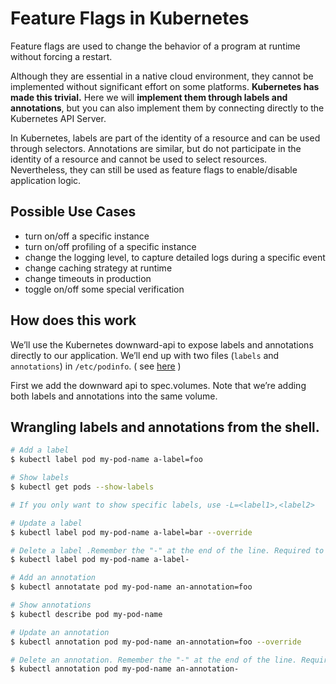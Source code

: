 # Feature Flags in Kubernetes

Feature flags are used to change the behavior of a program at runtime without forcing a 
restart. 

Although they are essential in a native cloud environment, they cannot be implemented 
without significant effort on some platforms. **Kubernetes has made this trivial.** Here 
we will **implement them through labels and annotations**, but you can also implement 
them by connecting directly to the Kubernetes API Server.

In Kubernetes, labels are part of the identity of a resource and can be used through 
selectors. Annotations are similar, but do not participate in the identity of a resource and 
cannot be used to select resources. Nevertheless, they can still be used as feature flags 
to enable/disable application logic. 

## Possible Use Cases

 - turn on/off a specific instance
 - turn on/off profiling of a specific instance
 - change the logging level, to capture detailed logs during a specific event
 - change caching strategy at runtime
 - change timeouts in production
 - toggle on/off some special verification


## How does this work
We’ll use the Kubernetes downward-api to expose labels and annotations directly to our application. We’ll 
end up with two files (`labels` and `annotations`) in `/etc/podinfo`. ( see [here](https://kubernetes.io/docs/tasks/inject-data-application/downward-api-volume-expose-pod-information/#the-downward-api) )

First we add the downward api to spec.volumes. Note that we’re adding both labels and annotations into the same volume. 

## Wrangling labels and annotations from the shell.

```bash 
# Add a label
$ kubectl label pod my-pod-name a-label=foo

# Show labels
$ kubectl get pods --show-labels

# If you only want to show specific labels, use -L=<label1>,<label2>

# Update a label
$ kubectl label pod my-pod-name a-label=bar --override

# Delete a label .Remember the "-" at the end of the line. Required to remove a label
$ kubectl label pod my-pod-name a-label-

# Add an annotation
$ kubectl annotatate pod my-pod-name an-annotation=foo

# Show annotations
$ kubectl describe pod my-pod-name

# Update an annotation
$ kubectl annotation pod my-pod-name an-annotation=foo --override

# Delete an annotation. Remember the "-" at the end of the line. Required to remove a annotation
$ kubectl annotation pod my-pod-name an-annotation-

```
